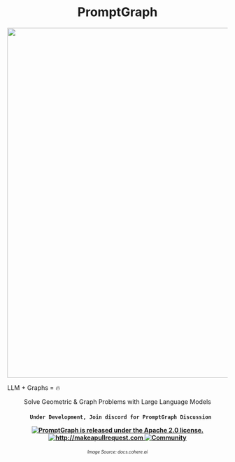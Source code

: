 <div align="center">
<h1>PromptGraph</h1></div>

<div align="center"><img width="800px" src="https://raw.githubusercontent.com/promptslab/PromptGraph/main/extra/kb_prompt.jpg">
</div>

<!-- 
<h2 align="center">PromptGraph</h2> -->

<p align="center">

  LLM + Graphs = :fire: <br>
 
  <p align="center">Solve Geometric & Graph Problems with Large Language Models
</p>
</p>

 <h4 align="center">
 
   ```
     Under Development, Join discord for PromptGraph Discussion
  ```
  <a href="https://github.com/promptslab/PromptGraph/blob/main/LICENSE">
    <img src="https://img.shields.io/badge/License-Apache_2.0-blue.svg" alt="PromptGraph is released under the Apache 2.0 license." />
  </a>
  <a href="http://makeapullrequest.com">
    <img src="https://img.shields.io/badge/PRs-welcome-brightgreen.svg?style=flat-square" alt="http://makeapullrequest.com" />
  </a>
  <a href="https://discord.gg/m88xfYMbK6">
    <img src="https://img.shields.io/badge/Discord-Community-orange" alt="Community" />
  </a>
</h4>

<h6 align="center">
<small><small>Image Source: docs.cohere.ai </small> </small>
</h6>

